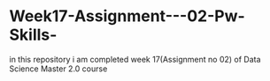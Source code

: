 # Week17-Assignment---02-Pw-Skills-
 in this repository i am completed week 17(Assignment no 02) of Data Science Master 2.0 course

